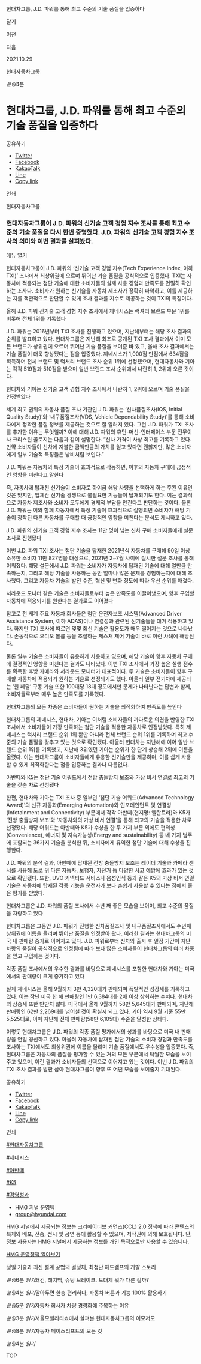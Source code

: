 현대차그룹, J.D. 파워를 통해 최고 수준의 기술 품질을 입증하다






닫기

이전

다음

2021.10.29

현대자동차그룹


*분량*4분

# 현대차그룹, J.D. 파워를 통해 최고 수준의 기술 품질을 입증하다

공유하기

* [Twitter](# "새창으로 열림")
* [Facebook](# "새창으로 열림")
* [KakaoTalk](# "새창으로 열림")
* [Line](# "새창으로 열림")
* [Copy link](#)

인쇄

현대자동차그룹



### 현대자동차그룹이 J.D. 파워의 신기술 고객 경험 지수 조사를 통해 최고 수준의 기술 품질을 다시 한번 증명했다. J.D. 파워의 신기술 고객 경험 지수 조사의 의미와 이번 결과를 살펴봤다.

메뉴 열기



현대자동차그룹이 J.D. 파워의 ‘신기술 고객 경험 지수(Tech Experience Index, 이하 TXI)’ 조사에서 최상위권에 오르며 뛰어난 기술 품질을 공식적으로 입증했다. TXI는 자동차에 적용되는 첨단 기술에 대한 소비자들의 실제 사용 경험과 만족도를 면밀히 확인하는 조사다. 소비자가 원하는 신기술을 자동차 제조사가 정확히 파악하고, 이를 제공하는 지를 객관적으로 판단할 수 있게 조사 결과를 지수로 제공하는 것이 TXI의 특징이다.

올해 J.D. 파워 신기술 고객 경험 지수 조사에서 제네시스는 럭셔리 브랜드 부문 1위를 비롯해 전체 1위를 기록했다



J.D. 파워는 2016년부터 TXI 조사를 진행하고 있으며, 지난해부터는 해당 조사 결과의 순위를 발표하고 있다. 현대차그룹은 지난해 최초로 공개된 TXI 조사 결과에서 이미 모든 브랜드가 상위권에 오르며 뛰어난 기술 품질을 보여준 바 있고, 올해 조사 결과에서는 기술 품질이 더욱 향상됐다는 점을 입증했다. 제네시스가 1,000점 만점에서 634점을 획득하며 전체 브랜드 및 럭셔리 브랜드 조사 순위 1위에 선정됐으며, 현대자동차와 기아는 각각 519점과 510점을 받으며 일반 브랜드 조사 순위에서 나란히 1, 2위에 오른 것이다.

현대차와 기아는 신기술 고객 경험 지수 조사에서 나란히 1, 2위에 오르며 기술 품질을 인정받았다



세계 최고 권위의 자동차 품질 조사 기관인 J.D. 파워는 ‘신차품질조사(IQS, Initial Quality Study)’와 ‘내구품질조사(VDS, Vehicle Dependability Study)’를 통해 소비자에게 정확한 품질 정보를 제공하는 것으로 잘 알려져 있다. 그런 J.D. 파워가 TXI 조사를 추가한 이유는 무엇일까? 이에 대해 J.D. 파워의 휴먼-머신-인터페이스 부문 전무이사 크리스틴 콜로지는 다음과 같이 설명한다. “신차 가격이 사상 최고를 기록하고 있다. 만약 소비자들이 신차에 지불한 금액만큼의 가치를 얻고 있다면 괜찮지만, 많은 소비자에게 일부 기술적 특징들은 낭비처럼 보인다.”

J.D. 파워는 자동차의 특정 기술이 효과적으로 작동하면, 이후의 자동차 구매에 긍정적인 영향을 미친다고 말한다



즉, 자동차에 탑재된 신기술이 소비자로 하여금 해당 차량을 선택하게 하는 주된 이유인 것은 맞지만, 업체간 신기술 경쟁으로 불필요한 기능들이 탑재되기도 한다. 이는 결과적으로 자동차 제조사와 소비자 모두에게 경제적 부담을 안긴다고 판단하는 것이다. 물론 J.D. 파워는 이와 함께 자동차에서 특정 기술이 효과적으로 실행되면 소비자가 해당 기술이 장착된 다른 자동차를 구매할 때 긍정적인 영향을 미친다는 분석도 제시하고 있다.

J.D. 파워의 신기술 고객 경험 지수 조사는 11만 명이 넘는 신차 구매 소비자들에게 설문 조사로 진행됐다



이번 J.D. 파워 TXI 조사는 첨단 기술을 탑재한 2021년식 자동차를 구매해 90일 이상 소유한 소비자 11만 827명을 대상으로, 2021년 2~7월 사이에 실시한 설문 조사를 통해 이뤄졌다. 해당 설문에서 J.D. 파워는 소비자가 자동차에 탑재된 기술에 대해 얼만큼 만족하는지, 그리고 해당 기술을 사용하는 동안 얼마나 많은 문제를 경험하는지에 대해 조사했다. 그리고 자동차 기술의 발전 수준, 혁신 및 변화 정도에 따라 우선 순위를 매겼다.

서라운드 모니터 같은 기술은 소비자들로부터 높은 만족도를 이끌어냈으며, 향후 구입할 자동차에 적용되기를 원한다는 결과로도 이어졌다



참고로 전 세계 주요 자동차 회사들은 첨단 운전자보조 시스템(Advanced Driver Assistance System, 이하 ADAS)이나 연결성과 관련된 신기술들을 대거 적용하고 있다. 하지만 TXI 조사에 따르면 몇몇 최신 기술은 활용도가 매우 떨어지는 것으로 나타났다. 손동작으로 오디오 볼륨 등을 조절하는 제스처 제어 기술이 바로 이런 사례에 해당된다.

물론 일부 기술은 소비자들이 유용하게 사용하고 있으며, 해당 기술이 향후 자동차 구매에 결정적인 영향을 미친다는 결과도 나타났다. 이번 TXI 조사에서 가장 높은 실행 점수를 획득한 후방 카메라와 서라운드 모니터가 대표적이다. 두 기술은 소비자들이 향후 구매할 자동차에 적용되기 원하는 기술로 선정되기도 했다. 아울러 일부 전기차에 제공되는 ‘원 페달’ 구동 기술 또한 100대당 18대 정도에서만 문제가 나타난다는 답변과 함께, 소비자들로부터 매우 높은 만족도를 기록했다.

현대차그룹의 모든 차종은 소비자들이 원하는 기술을 최적화하여 만족도를 높인다



현대차그룹의 제네시스, 현대차, 기아는 이처럼 소비자들의 까다로운 의견을 반영한 TXI 조사에서 소비자들이 가장 만족하는 첨단 기술을 적용한 자동차로 인정받았다. 특히 제네시스는 럭셔리 브랜드 순위 1위 뿐만 아니라 전체 브랜드 순위 1위를 기록하며 최고 수준의 기술 품질을 갖추고 있는 것으로 확인됐다. 아울러 현대차는 지난해에 이어 일반 브랜드 순위 1위를 기록했고, 지난해 3위였던 기아는 순위가 한 단계 상승해 2위에 이름을 올렸다. 이는 현대차그룹이 소비자들에게 유용한 신기술만을 제공하며, 이를 쉽게 사용할 수 있게 최적화한다는 점을 입증하는 결과나 다름없다.

아반떼와 K5는 첨단 기술 어워드에서 전방 충돌방지 보조와 가상 비서 연결로 최고의 기술을 갖춘 차로 선정됐다



한편, 현대차와 기아는 TXI 조사 중 일부인 ‘첨단 기술 어워드(Advanced Technology Award)’의 신규 자동화(Emerging Automation)와 인포테인먼트 및 연결성(Infotainment and Connectivity) 부문에서 각각 아반떼(현지명: 엘란트라)와 K5가 ‘전방 충돌방지 보조’와 ‘자동차와의 가상 비서 연결’을 통해 최고의 기술을 적용한 차로 선정됐다. 해당 어워드는 아반떼와 K5가 수상을 한 두 가지 부문 외에도 편의성(Convenience), 에너지 및 지속가능성(Energy and sustainability) 등 네 가지 범주에 포함되는 36가지 기술을 분석한 뒤, 소비자에게 유익한 첨단 기술에 대해 수상을 진행한다.

J.D. 파워의 분석 결과, 아반떼에 탑재된 전방 충돌방지 보조는 레이더 기술과 카메라 센서를 사용해 도로 위 다른 자동차, 보행자, 자전거 등 다양한 사고 예방에 효과가 있는 것으로 확인됐다. 또한, UVO 커넥티드 서비스나 음성인식 등과 같은 K5의 가상 비서 연결 기술은 자동차에 탑재된 각종 기능을 운전자가 보다 손쉽게 사용할 수 있다는 점에서 좋은 평가를 받았다.

현대차그룹은 J.D. 파워의 품질 조사에서 수년 째 좋은 모습을 보이며, 최고 수준의 품질을 자랑하고 있다



현대차그룹은 그동안 J.D. 파워가 진행한 신차품질조사 및 내구품질조사에서도 수년째 상위권에 이름을 올리며 뛰어난 품질을 인정받아 왔다. 이러한 결과는 현대차그룹의 미국 내 판매량 증가로 이어지고 있다. J.D. 파워로부터 신차와 출시 후 일정 기간이 지난 차량의 품질이 공식적으로 인정됨에 따라 보다 많은 소비자들이 현대차그룹의 여러 차종을 믿고 구입하는 것이다.

각종 품질 조사에서의 우수한 결과를 바탕으로 제네시스를 포함한 현대차와 기아는 미국에서의 판매량이 크게 증가하고 있다



실제 제네시스는 올해 9월까지 3만 4,320대가 판매되며 폭발적인 성장세를 기록하고 있다. 이는 작년 미국 한 해 판매량인 1만 6,384대를 2배 이상 상회하는 수치다. 현대차의 상승세 또한 만만치 않다. 미국에서 올해 9월까지 58만 5,645대가 판매되며, 지난해 판매량인 62만 2,269대를 넘어설 것이 확실시 되고 있다. 기아 역시 9월 기준 55만 5,525대로, 이미 지난해 전체 판매량(58만 6,105대) 수준을 달성한 상태다.

이렇듯 현대차그룹은 J.D. 파워의 각종 품질 평가에서의 성과를 바탕으로 미국 내 판매량을 연일 경신하고 있다. 아울러 자동차에 탑재된 첨단 기술의 소비자 경험과 만족도를 조사하는 TXI에서도 최상위권에 이름을 올리며 기술 품질에서도 우수성을 입증했다. 즉, 현대차그룹은 자동차의 품질을 평가할 수 있는 거의 모든 부분에서 탁월한 모습을 보여주고 있으며, 이런 결과가 소비자들의 선택으로 이어지고 있는 것이다. 이번 J.D. 파워의 TXI 조사 결과를 발판 삼아 현대차그룹이 향후 또 어떤 모습을 보여줄지 기대된다.



공유하기

* [Twitter](# "새창으로 열림")
* [Facebook](# "새창으로 열림")
* [KakaoTalk](# "새창으로 열림")
* [Line](# "새창으로 열림")
* [Copy link](#)

인쇄

[#현대자동차그룹](/tag/727)

[#제네시스](/tag/748)

[#아반떼](/tag/859)

[#K5](/tag/936)

[#경영성과](/tag/1602)



* HMG 저널 운영팀
* [group@hyundai.com](mailto:group@hyundai.com)

HMG 저널에서 제공되는 정보는 크리에이티브 커먼즈(CCL) 2.0 정책에 따라 콘텐츠의 복제와 배포, 전송, 전시 및 공연 등에 활용할 수 있으며, 저작권에 의해 보호됩니다.
단, 정보 사용자는 HMG 저널에서 제공하는 정보를 개인 목적으로만 사용할 수 있습니다.

[HMG 운영정책 알아보기](/footer/operationRegist)

정밀 기술과 최신 설계 공법의 결정체, 최첨단 헤드램프의 개발 스토리

*분량*6분 *읽기*왜건, 해치백, 슈팅 브레이크. 도대체 뭐가 다른 걸까?

*분량*4분 *읽기*알아두면 한층 편리하다, 자동차 버튼과 기능 100% 활용하기

*분량*5분 *읽기*자동차 회사가 차량 경량화에 주목하는 이유

*분량*3분 *읽기*서울모빌리티쇼에서 살펴본 현대자동차그룹의 이모저모

*분량*8분 *읽기*자동차 페이스리프트의 모든 것

*분량*4분 *읽기*

TOP